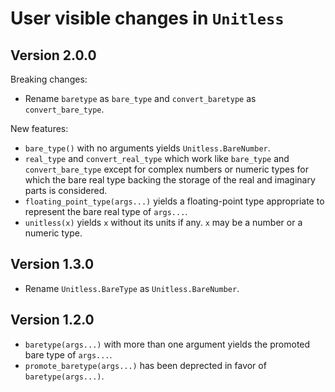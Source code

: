 # User visible changes in `Unitless`

## Version 2.0.0

Breaking changes:
- Rename `baretype` as `bare_type` and `convert_baretype` as
  `convert_bare_type`.

New features:
- `bare_type()` with no arguments yields `Unitless.BareNumber`.
- `real_type` and `convert_real_type` which work like `bare_type` and
  `convert_bare_type` except for complex numbers or numeric types for which the
  bare real type backing the storage of the real and imaginary parts is
  considered.
- `floating_point_type(args...)` yields a floating-point type appropriate to
  represent the bare real type of `args...`.
- `unitless(x)` yields `x` without its units if any. `x` may be a number or a
  numeric type.

## Version 1.3.0

- Rename `Unitless.BareType` as `Unitless.BareNumber`.

## Version 1.2.0

- `baretype(args...)` with more than one argument yields the promoted bare type
  of `args...`.
- `promote_baretype(args...)` has been deprected in favor of
  `baretype(args...)`.
